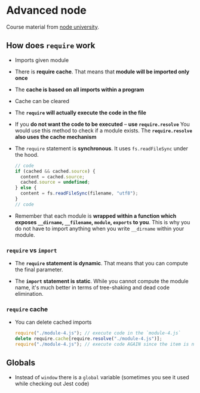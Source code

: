 # Advanced node

Course material from [node university](https://node.university/).

## How does `require` work

- Imports given module

* There is **require cache**. That means that **module will be imported only once**

- The **cache is based on all imports within a program**

* Cache can be cleared

- The **`require` will actually execute the code in the file**

* If you **do not want the code to be executed** – **use `require.resolve`**
  You would use this method to check if a module exists. The **`require.resolve` also uses the cache mechanism**

- The `require` statement is **synchronous**. It uses `fs.readFileSync` under the hood.

  ```js
  // code
  if (cached && cached.source) {
    content = cached.source;
    cached.source = undefined;
  } else {
    content = fs.readFileSync(filename, "utf8");
  }
  // code
  ```

* Remember that each module is **wrapped within a function which exposes `__dirname`, `__filename`, `module`, `exports` to you**.
  This is why you do not have to import anything when you write `__dirname` within your module.

### `require` vs `import`

- The **`require` statement is dynamic**. That means that you can compute the final parameter.

* The **`import` statement is static**. While you cannot compute the module name, it's much better in terms of tree-shaking and dead code elimination.

### `require` cache

- You can delete cached imports

  ```js
  require("./module-4.js"); // execute code in the `module-4.js`
  delete require.cache[require.resolve("./module-4.js")];
  require("./module-4.js"); // execute code AGAIN since the item is not in the cache
  ```

## Globals

- Instead of `window` there is a `global` variable (sometimes you see it used while checking out Jest code)
